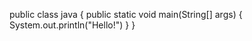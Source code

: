 
public class java
{
  public static void main(String[] args)
  {
      System.out.println("Hello!")
  }
}
